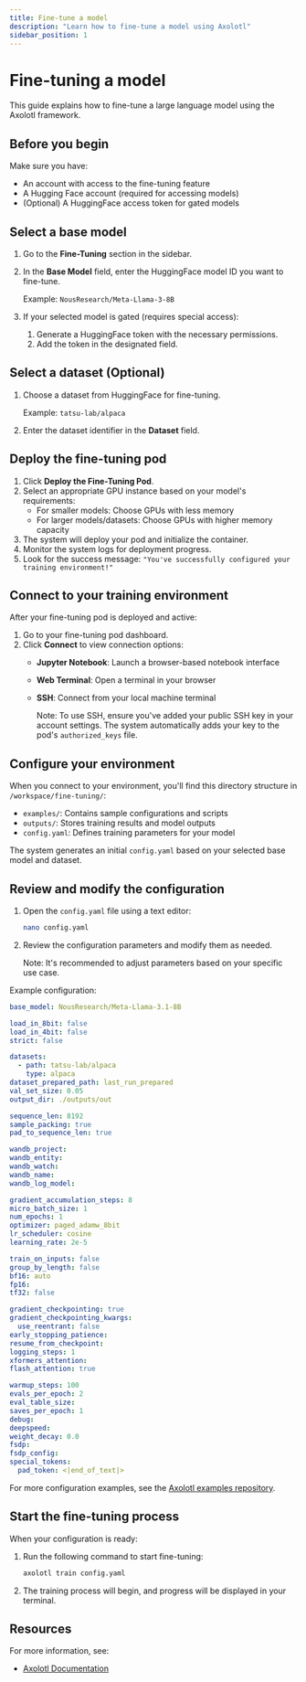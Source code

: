 ```yaml
---
title: Fine-tune a model
description: "Learn how to fine-tune a model using Axolotl"
sidebar_position: 1
---
```


# Fine-tuning a model

This guide explains how to fine-tune a large language model using the Axolotl framework.

## Before you begin

Make sure you have:

- An account with access to the fine-tuning feature
- A Hugging Face account (required for accessing models)
- (Optional) A HuggingFace access token for gated models

## Select a base model

1. Go to the **Fine-Tuning** section in the sidebar.
2. In the **Base Model** field, enter the HuggingFace model ID you want to fine-tune.

   Example: `NousResearch/Meta-Llama-3-8B`

3. If your selected model is gated (requires special access):
   1. Generate a HuggingFace token with the necessary permissions.
   2. Add the token in the designated field.

## Select a dataset (Optional)

1. Choose a dataset from HuggingFace for fine-tuning.

   Example: `tatsu-lab/alpaca`

2. Enter the dataset identifier in the **Dataset** field.

## Deploy the fine-tuning pod

1. Click **Deploy the Fine-Tuning Pod**.
2. Select an appropriate GPU instance based on your model's requirements:
   - For smaller models: Choose GPUs with less memory
   - For larger models/datasets: Choose GPUs with higher memory capacity
3. The system will deploy your pod and initialize the container.
4. Monitor the system logs for deployment progress.
5. Look for the success message: `"You've successfully configured your training environment!"`

## Connect to your training environment

After your fine-tuning pod is deployed and active:

1. Go to your fine-tuning pod dashboard.
2. Click **Connect** to view connection options:
   - **Jupyter Notebook**: Launch a browser-based notebook interface
   - **Web Terminal**: Open a terminal in your browser
   - **SSH**: Connect from your local machine terminal

     Note: To use SSH, ensure you've added your public SSH key in your account settings. The system automatically adds your key to the pod's `authorized_keys` file.

## Configure your environment

When you connect to your environment, you'll find this directory structure in `/workspace/fine-tuning/`:

- `examples/`: Contains sample configurations and scripts
- `outputs/`: Stores training results and model outputs
- `config.yaml`: Defines training parameters for your model

The system generates an initial `config.yaml` based on your selected base model and dataset.

## Review and modify the configuration

1. Open the `config.yaml` file using a text editor:

   ```bash
   nano config.yaml
   ```

2. Review the configuration parameters and modify them as needed.

   Note: It's recommended to adjust parameters based on your specific use case.

Example configuration:

```yaml
base_model: NousResearch/Meta-Llama-3.1-8B

load_in_8bit: false
load_in_4bit: false
strict: false

datasets:
  - path: tatsu-lab/alpaca
    type: alpaca
dataset_prepared_path: last_run_prepared
val_set_size: 0.05
output_dir: ./outputs/out

sequence_len: 8192
sample_packing: true
pad_to_sequence_len: true

wandb_project:
wandb_entity:
wandb_watch:
wandb_name:
wandb_log_model:

gradient_accumulation_steps: 8
micro_batch_size: 1
num_epochs: 1
optimizer: paged_adamw_8bit
lr_scheduler: cosine
learning_rate: 2e-5

train_on_inputs: false
group_by_length: false
bf16: auto
fp16:
tf32: false

gradient_checkpointing: true
gradient_checkpointing_kwargs:
  use_reentrant: false
early_stopping_patience:
resume_from_checkpoint:
logging_steps: 1
xformers_attention:
flash_attention: true

warmup_steps: 100
evals_per_epoch: 2
eval_table_size:
saves_per_epoch: 1
debug:
deepspeed:
weight_decay: 0.0
fsdp:
fsdp_config:
special_tokens:
  pad_token: <|end_of_text|>
```

For more configuration examples, see the [Axolotl examples repository](https://github.com/axolotl-ai-cloud/axolotl/tree/main/examples).

## Start the fine-tuning process

When your configuration is ready:

1. Run the following command to start fine-tuning:
   ```bash
   axolotl train config.yaml
   ```

2. The training process will begin, and progress will be displayed in your terminal.

## Resources

For more information, see:

- [Axolotl Documentation](https://github.com/OpenAccess-AI-Collective/axolotl)
